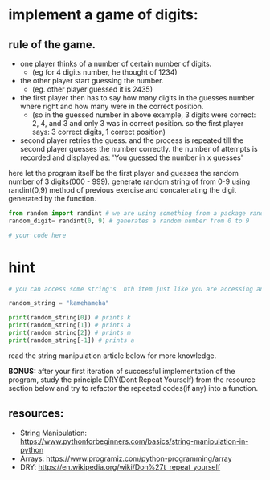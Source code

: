# implement a game of digits:

## rule of the game.
- one player thinks of a number of certain number of digits.
  - (eg for 4 digits number, he thought of 1234)
- the other player start guessing the number.
  - (eg. other player guessed it is 2435)
- the first player then has to say how many digits in the guesses number where right and how many were in the correct position. 
  - (so in the guessed number in above example, 3 digits were correct: 2, 4, and 3 and only 3 was in correct position. so the first player says: 3 correct digits, 1 correct position)
- second player retries the guess. and the process is repeated till the second player guesses the number correctly. the number of attempts is recorded and displayed as: 'You guessed the number in x guesses'


here let the program itself be the first player and guesses the random number of 3 digits(000 - 999).
generate random string of from 0-9 using randint(0,9) method of previous exercise and concatenating the digit generated by the function.

```python
from random import randint # we are using something from a package random
random_digit= randint(0, 9) # generates a random number from 0 to 9

# your code here
```

# hint
```python
# you can access some string's  nth item just like you are accessing an item from a list

random_string = "kamehameha"

print(random_string[0]) # prints k
print(random_string[1]) # prints a
print(random_string[2]) # prints m
print(random_string[-1]) # prints a
```
read the string manipulation article below for more knowledge.

**BONUS:** after your first iteration of successful implementation of the program, study the principle DRY(Dont Repeat Yourself) from the resource section below and try to refactor the repeated codes(if any) into a function.



## resources:

- String Manipulation: https://www.pythonforbeginners.com/basics/string-manipulation-in-python
- Arrays: https://www.programiz.com/python-programming/array
- DRY: https://en.wikipedia.org/wiki/Don%27t_repeat_yourself
